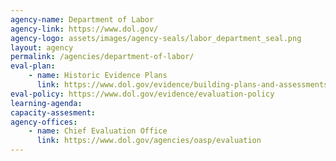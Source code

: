 ```yaml
---
agency-name: Department of Labor
agency-link: https://www.dol.gov/
agency-logo: assets/images/agency-seals/labor_department_seal.png
layout: agency
permalink: /agencies/department-of-labor/
eval-plan:
    - name: Historic Evidence Plans
      link: https://www.dol.gov/evidence/building-plans-and-assessments
eval-policy: https://www.dol.gov/evidence/evaluation-policy
learning-agenda:
capacity-assesment:
agency-offices:
    - name: Chief Evaluation Office
      link: https://www.dol.gov/agencies/oasp/evaluation
---
```

